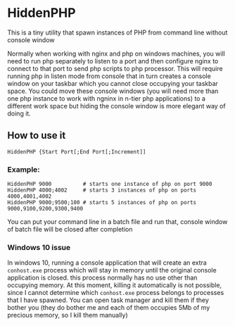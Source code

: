 # HiddenPHP
This is a tiny utility that spawn instances of PHP from command line without console window

Normally when working with nginx and php on windows machines, you will need to run php separately to listen to a port and then configure nginx to connect to that port to send php scripts to php processor. This will require running php in listen mode from console that in turn creates a console window on your taskbar which you cannot close occupying your taskbar space. 
You could move these console windows (you will need more than one php instance to work with ngninx in n-tier php applications) to a different work space but hiding the console window is more elegant way of doing it.

## How to use it
```console
HiddenPHP {Start Port[;End Port[;Increment]]
```
### Example:
```console
HiddenPHP 9000          # starts one instance of php on port 9000
HiddenPHP 4000;4002     # starts 3 instances of php on ports 4000,4001,4002
HiddenPHP 9000;9500;100 # starts 5 instances of php on ports 9000,9100,9200,9300,9400
```

You can put your command line in a batch file and run that, console window of batch file will be closed after completion

### Windows 10 issue
In windows 10, running a console application that will create an extra `conhost.exe` process which will stay in memory until the original console application is closed. this process normally has no use other than occupying memory. At this moment, killing it automatically is not possible, since I cannot determine which `conhost.exe` process belongs to processes that I have spawned. You can open task manager and kill them if they bother you (they do bother me and each of them occupies 5Mb of my precious memory, so I kill them manually)

